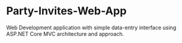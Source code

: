 # Party-Invites-Web-App
Web Development application with simple data-entry interface using ASP.NET Core MVC architecture and approach.
